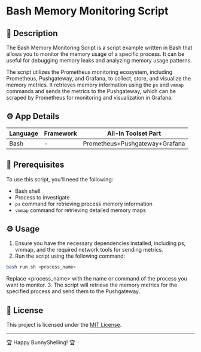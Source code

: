 # Bash Memory Monitoring Script

## 📄 Description
The Bash Memory Monitoring Script is a script example written in Bash that allows you to monitor the memory usage of a specific process. It can be useful for debugging memory leaks and analyzing memory usage patterns.

The script utilizes the Prometheus monitoring ecosystem, including Prometheus, Pushgateway, and Grafana, to collect, store, and visualize the memory metrics. It retrieves memory information using the `ps` and `vmmap` commands and sends the metrics to the Pushgateway, which can be scraped by Prometheus for monitoring and visualization in Grafana.

## ⚙️ App Details

| Language  | Framework | All-In Toolset Part      |
|-----------|-----------|-------------------------|
| Bash      | -         | Prometheus+Pushgateway+Grafana |


## 🚀 Prerequisites
To use this script, you'll need the following:
- Bash shell
- Process to investigate
- `ps` command for retrieving process memory information
- `vmmap` command for retrieving detailed memory maps

## ⚙️ Usage
1. Ensure you have the necessary dependencies installed, including ps, vmmap, and the required network tools for sending metrics.
2. Run the script using the following command:
```bash
bash run.sh <process_name>
```
Replace <process_name> with the name or command of the process you want to monitor.
3. The script will retrieve the memory metrics for the specified process and send them to the Pushgateway.

## 📄 License
This project is licensed under the [MIT License](LICENSE).

---

🏆 Happy BunnyShelling! 🏆


